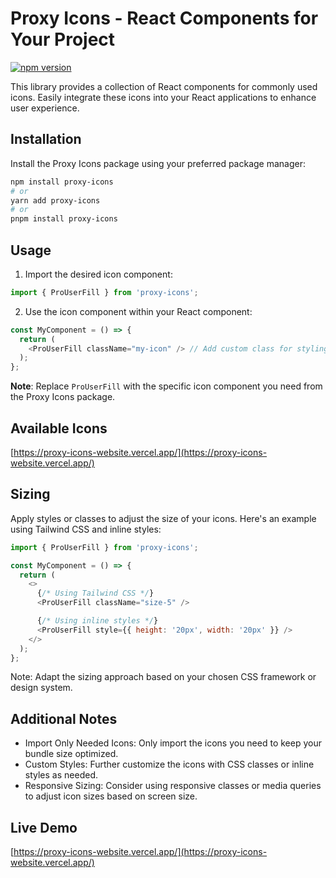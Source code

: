 # Proxy Icons - React Components for Your Project

[![npm version](https://img.shields.io/npm/v/proxy-icons.svg?style=flat-square)](https://www.npmjs.com/package/proxy-icons)

This library provides a collection of React components for commonly used icons. Easily integrate these icons into your React applications to enhance user experience.

## Installation

Install the Proxy Icons package using your preferred package manager:

```bash
npm install proxy-icons
# or
yarn add proxy-icons
# or
pnpm install proxy-icons
```

## Usage

1. Import the desired icon component:

```javascript
import { ProUserFill } from 'proxy-icons';
```

2. Use the icon component within your React component:

```javascript
const MyComponent = () => {
  return (
    <ProUserFill className="my-icon" /> // Add custom class for styling
  );
};
```

**Note**: Replace `ProUserFill` with the specific icon component you need from the Proxy Icons package.

## Available Icons

[https://proxy-icons-website.vercel.app/](https://proxy-icons-website.vercel.app/)

## Sizing

Apply styles or classes to adjust the size of your icons. Here's an example using Tailwind CSS and inline styles:

```javascript
import { ProUserFill } from 'proxy-icons';

const MyComponent = () => {
  return (
    <>
      {/* Using Tailwind CSS */}
      <ProUserFill className="size-5" />

      {/* Using inline styles */}
      <ProUserFill style={{ height: '20px', width: '20px' }} />
    </>
  );
};
```

Note: Adapt the sizing approach based on your chosen CSS framework or design system.

## Additional Notes

- Import Only Needed Icons: Only import the icons you need to keep your bundle size optimized.
- Custom Styles: Further customize the icons with CSS classes or inline styles as needed.
- Responsive Sizing: Consider using responsive classes or media queries to adjust icon sizes based on screen size.

## Live Demo

[https://proxy-icons-website.vercel.app/](https://proxy-icons-website.vercel.app/)
